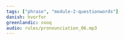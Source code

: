 ```yaml
---
tags: ["phrase", "module-2-questionwords"]
danish: hvorfor
greenlandic: sooq
audio: rules/pronounciation_06.mp3
---
```


